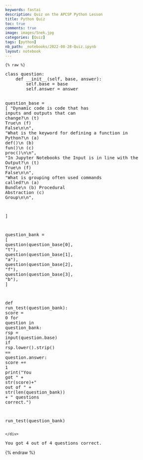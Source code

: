 ```yaml
---
keywords: fastai
description: Quiz on the APCSP Python Lesson 
title: Python Quiz
toc: true
comments: true
image: images/Snek.jpg
categories: [Quiz]
tags: [python]
nb_path: _notebooks/2022-08-28-Quiz.ipynb
layout: notebook
---
```


<!--
#################################################
### THIS FILE WAS AUTOGENERATED! DO NOT EDIT! ###
#################################################
# file to edit: _notebooks/2022-08-28-Quiz.ipynb
-->

<div class="container" id="notebook-container">
        
    {% raw %}
    
<div class="cell border-box-sizing code_cell rendered">
<div class="input">

<div class="inner_cell">
    <div class="input_area">
<div class=" highlight hl-ipython3"><pre><span></span><span class="k">class</span> <span class="nc">question</span><span class="p">:</span>
    <span class="k">def</span> <span class="fm">__init__</span><span class="p">(</span><span class="bp">self</span><span class="p">,</span> <span class="n">base</span><span class="p">,</span> <span class="n">answer</span><span class="p">):</span>
        <span class="bp">self</span><span class="o">.</span><span class="n">base</span> <span class="o">=</span> <span class="n">base</span>
        <span class="bp">self</span><span class="o">.</span><span class="n">answer</span> <span class="o">=</span> <span class="n">answer</span>


<span class="n">question_base</span> <span class="o">=</span> <span class="p">[</span>
    <span class="s2">&quot;Dynamic code is code that has inputs and outputs that can change?</span><span class="se">\n</span><span class="s2"> (t) True</span><span class="se">\n</span><span class="s2"> (f) False</span><span class="se">\n\n</span><span class="s2">&quot;</span><span class="p">,</span>
    <span class="s2">&quot;What is the keyword for defining a function in Python?</span><span class="se">\n</span><span class="s2"> (a) def()</span><span class="se">\n</span><span class="s2"> (b) fun()</span><span class="se">\n</span><span class="s2"> (c) proc()</span><span class="se">\n\n</span><span class="s2">&quot;</span><span class="p">,</span>
    <span class="s2">&quot;In Jupyter Notebooks the Input is in line with the Output?</span><span class="se">\n</span><span class="s2"> (t) True</span><span class="se">\n</span><span class="s2"> (f) False</span><span class="se">\n\n</span><span class="s2">&quot;</span><span class="p">,</span>
    <span class="s2">&quot;What is grouping often used commands called?</span><span class="se">\n</span><span class="s2"> (a) Bundle</span><span class="se">\n</span><span class="s2"> (b) Procedural Abstraction (c) Group</span><span class="se">\n\n</span><span class="s2">&quot;</span><span class="p">,</span>

<span class="p">]</span>

<span class="n">question_bank</span> <span class="o">=</span> <span class="p">[</span>
    <span class="n">question</span><span class="p">(</span><span class="n">question_base</span><span class="p">[</span><span class="mi">0</span><span class="p">],</span> <span class="s2">&quot;t&quot;</span><span class="p">),</span>
    <span class="n">question</span><span class="p">(</span><span class="n">question_base</span><span class="p">[</span><span class="mi">1</span><span class="p">],</span> <span class="s2">&quot;a&quot;</span><span class="p">),</span>
    <span class="n">question</span><span class="p">(</span><span class="n">question_base</span><span class="p">[</span><span class="mi">2</span><span class="p">],</span> <span class="s2">&quot;f&quot;</span><span class="p">),</span>
    <span class="n">question</span><span class="p">(</span><span class="n">question_base</span><span class="p">[</span><span class="mi">3</span><span class="p">],</span> <span class="s2">&quot;b&quot;</span><span class="p">),</span>
<span class="p">]</span>


<span class="k">def</span> <span class="nf">run_test</span><span class="p">(</span><span class="n">question_bank</span><span class="p">):</span>
    <span class="n">score</span> <span class="o">=</span> <span class="mi">0</span>
    <span class="k">for</span> <span class="n">question</span> <span class="ow">in</span> <span class="n">question_bank</span><span class="p">:</span>
        <span class="n">rsp</span> <span class="o">=</span> <span class="nb">input</span><span class="p">(</span><span class="n">question</span><span class="o">.</span><span class="n">base</span><span class="p">)</span>
        <span class="k">if</span> <span class="n">rsp</span><span class="o">.</span><span class="n">lower</span><span class="p">()</span><span class="o">.</span><span class="n">strip</span><span class="p">()</span> <span class="o">==</span> <span class="n">question</span><span class="o">.</span><span class="n">answer</span><span class="p">:</span>
            <span class="n">score</span> <span class="o">+=</span> <span class="mi">1</span>
    <span class="nb">print</span><span class="p">(</span><span class="s2">&quot;You got &quot;</span> <span class="o">+</span> <span class="nb">str</span><span class="p">(</span><span class="n">score</span><span class="p">)</span><span class="o">+</span><span class="s2">&quot; out of &quot;</span> <span class="o">+</span> <span class="nb">str</span><span class="p">(</span><span class="nb">len</span><span class="p">(</span><span class="n">question_bank</span><span class="p">))</span> <span class="o">+</span> <span class="s2">&quot; questions correct.&quot;</span><span class="p">)</span>


<span class="n">run_test</span><span class="p">(</span><span class="n">question_bank</span><span class="p">)</span>
</pre></div>

    </div>
</div>
</div>

<div class="output_wrapper">
<div class="output">

<div class="output_area">

<div class="output_subarea output_stream output_stdout output_text">
<pre>You got 4 out of 4 questions correct.
</pre>
</div>
</div>

</div>
</div>

</div>
    {% endraw %}

</div>
 

